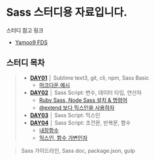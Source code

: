# Sass 스터디용 자료입니다.

스터디 참고 링크

* [Yamoo9 FDS](https://github.com/chiabi88/FDS/tree/3rd_FDS)

## 스터디 목차

> - __[DAY01](DAY01/README.md)__ │ Sublime text3, git, cli, npm, Sass Basic
> 	+ [마크다운 예시](DAY01/markdown.md)
> - __[DAY02](DAY02/README.md)__ │ Sass Script: 변수, 데이터 타입, 연산자
>	+ [Ruby Sass, Node Sass 설치 & 명령어](DAY02/sass.md)
>	+ [@extend 보다 믹스인을 사용하자](DAY02/extend.md)
> - __[DAY03](DAY03/README.md)__ │ Sass Script: 믹스인
> - __[DAY04](DAY04/README.md)__ │ Sass Script: 조건문, 반복문, 함수
>	+ [내장함수](DAY04/Functions.md)
>	+ [믹스인, 함수 가변인자](DAY04/Arglist.md)


> Sass 가이드라인, Sass doc, package.json, gulp